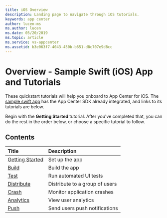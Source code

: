 ```yaml
---
title: iOS Overview
description: Landing page to navigate through iOS tutorials.
keywords: app center
author: lucen-ms
ms.author: lucen
ms.date: 05/20/2019
ms.topic: article
ms.service: vs-appcenter
ms.assetid: b3e063f7-4043-450b-b651-d8c707e9d8cc
---
```


# Overview - Sample Swift (iOS) App and Tutorials

These quickstart tutorials will help you onboard to App Center for iOS. The [sample swift app](https://github.com/microsoft/appcenter-sampleapp-ios-swift/tree/master) has the App Center SDK already integrated, and links to its tutorials are below.

Begin with the **Getting Started** tutorial. After you've completed that, you can do the rest in the order below, or choose a specific tutorial to follow.

## Contents

| Title                                 | Description                    |
|:--------------------------------------|:-------------------------------|
| [Getting Started](getting-started.md) | Set up the app                 |
| [Build](build.md)                     | Build the app                  |
| [Test](test.md)                       | Run automated UI tests         |
| [Distribute](distribute.md)           | Distribute to a group of users |
| [Crash](crashes.md)                   | Monitor application crashes    |
| [Analytics](analytics.md)             | View user analytics            |
| [Push](push.md)                       | Send users push notifications  |

